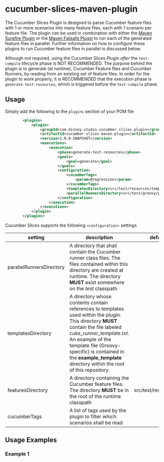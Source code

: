 # cucumber-slices-maven-plugin
The Cucumber Slices Plugin is designed to parse Cucumber feature files with 1 or more scenarios into many feature files, each with 1 scenario per feature file. The plugin can be used in combination with either the [Maven Surefire Plugin](http://maven.apache.org/surefire/maven-surefire-plugin/) or the [Maven Failsafe Plugin](http://maven.apache.org/surefire/maven-failsafe-plugin/) to run each of the generated feature files in parallel. Further information on how to configure these plugins to run Cucumber feature files in parallel is discussed below.

Although not required, using the Cucumber Slices Plugin _after_ the `test-compile` lifecycle phase is NOT RECOMMENDED.  The purpose behind the plugin is to generate (at runtime), Cucumber Feature files and Cucumber Runners, by reading from an existing set of feature files.  In order for the plugin to work properly, it is RECOMMENDED that the execution phase is `generate-test-resources`, which is triggered before the `test-compile` phase.

## Usage

Simply add the following to the `plugins` section of your POM file

```xml
        <plugins>
            <plugin>
                <groupId>com.disney.studio.cucumber.slices.plugin</groupId>
                <artifactId>cucumber-slices-maven-plugin</artifactId>
                <version>1.0.0-SNAPSHOT</version>
                <executions>
                    <execution>
                        <phase>generate-test-resources</phase>
                        <goals>
                            <goal>generate</goal>
                        </goals>
                        <configuration>
                            <cucumberTags>
                                <param>@regression</param>
                            </cucumberTags>
                            <templatesDirectory>src/test/resources/templates</templatesDirectory>
                            <parallelRunnersDirectory>src/test/groovy/parallel_runners</parallelRunnersDirectory>
                        </configuration>
                    </execution>
                </executions>
            </plugin>
        </plugins>
```

Cucumber Slices supports the following `<configuration>` settings

setting | description | default value | property | required
--------|-------------|----------------|----------|----------
parallelRunnersDirectory | A directory that shall contain the Cucumber runner class files. The files contained within this directory are created at runtime. The directory **MUST** exist somewhere on the _test_ classpath | | parallelRunnersDirectory | YES |
templatesDirectory | A directory whose contents contain references to templates used within the plugin. This directory **MUST** contain the file labeled _cuke_runner_template.txt_. An example of the template file (Groovy-specific) is contained in the **example_template** directory within the root of this repository. | | templatesDirectory | YES |
featuresDirectory | A directory containing the Cucumber feature files. The directory **MUST** be in the root of the runtime classpath | src/test/resources/features | featuresDirectory | YES |
cucumberTags | A list of tags used by the plugin to filter which scenarios shall be read | | cucumberTags | NO |

## Usage Examples

### Example 1

